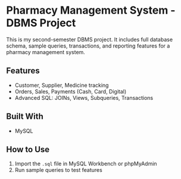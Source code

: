# Pharmacy Management System - DBMS Project

This is my second-semester DBMS project. It includes full database schema, sample queries, transactions, and reporting features for a pharmacy management system.

## Features
- Customer, Supplier, Medicine tracking
- Orders, Sales, Payments (Cash, Card, Digital)
- Advanced SQL: JOINs, Views, Subqueries, Transactions

## Built With
- MySQL

## How to Use
1. Import the `.sql` file in MySQL Workbench or phpMyAdmin
2. Run sample queries to test features
